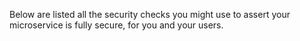 
Below are listed all the security checks you might use to assert your microservice
is fully secure, for you and your users.
